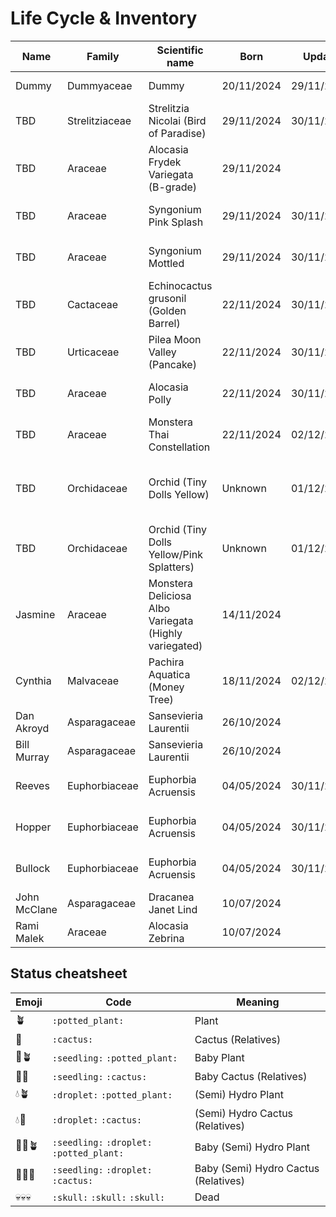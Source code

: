 # Life Cycle & Inventory

| Name | Family | Scientific name | Born | Update | Status | Semihydro conversion | Remarks |
| --- | --- | --- | --- | --- | --- | --- | --- |
| Dummy | Dummyaceae | Dummy | 20/11/2024 | 29/11/2024 | :seedling: | 30/11/2024 | Something special |
| TBD | Strelitziaceae | Strelitzia Nicolai (Bird of Paradise) | 29/11/2024 | 30/11/2024 | 🌱💧🪴 | 30/11/2024 | Put in Flora Base Pro |
| TBD | Araceae | Alocasia Frydek Variegata (B-grade) | 29/11/2024 |  | 🌱🪴 |  |  |
| TBD | Araceae | Syngonium Pink Splash | 29/11/2024 | 30/11/2024 | 🌱💧🪴 | 30/11/2024 | Put in Flora Base Pro |
| TBD | Araceae | Syngonium Mottled | 29/11/2024 | 30/11/2024 | 🌱💧🪴 | 30/11/2024 | Put in Flora Base Pro |
| TBD | Cactaceae | Echinocactus grusonil (Golden Barrel) | 22/11/2024 | 30/11/2024 | 🌱💧🌵 | 30/11/2024 | Put in Flora Base Pro |
| TBD | Urticaceae | Pilea Moon Valley (Pancake) | 22/11/2024 | 30/11/2024 | 🌱💧🪴 | 30/11/2024 | Put in Flora Base Pro |
| TBD | Araceae | Alocasia Polly | 22/11/2024 | 30/11/2024 | 🌱💧🪴 | 30/11/2024 | Put in Flora Base Pro |
| TBD | Araceae | Monstera Thai Constellation |  22/11/2024 | 02/12/2024 | 🌱💧🪴 | 02/12/2024 | Put in PON |
| TBD | Orchidaceae | Orchid (Tiny Dolls Yellow) | Unknown | 01/12/2024 | 💧🪴 | 01/12/2024 | Roots had to be cut due to rot.  Put in Leca |
| TBD | Orchidaceae | Orchid (Tiny Dolls Yellow/Pink Splatters) | Unknown | 01/12/2024 | 💧🪴 | 01/12/2024 | Put in Leca |
| Jasmine | Araceae | Monstera Deliciosa Albo Variegata (Highly variegated) | 14/11/2024 |  | 🪴 |  |  |
| Cynthia | Malvaceae | Pachira Aquatica (Money Tree) | 18/11/2024 | 02/12/2024 | 💧🪴 | 02/12/2024 | Put in PON |
| Dan Akroyd | Asparagaceae | Sansevieria Laurentii | 26/10/2024 |  | 🪴 |  |  |
| Bill Murray | Asparagaceae | Sansevieria Laurentii | 26/10/2024 |  | 🪴 |  |  |
| Reeves | Euphorbiaceae | Euphorbia Acruensis | 04/05/2024 | 30/11/2024 | 🌱💧🌵 | 30/11/2024 | Put in Lechuza PON |
| Hopper | Euphorbiaceae | Euphorbia Acruensis | 04/05/2024 | 30/11/2024 | 🌱💧🌵 | 30/11/2024 | Put in Lechuza PON |
| Bullock | Euphorbiaceae | Euphorbia Acruensis | 04/05/2024 | 30/11/2024 | 💧🌵 | 30/11/2024 | Put in Lechuza PON |
| John McClane | Asparagaceae | Dracanea Janet Lind | 10/07/2024 |  | 🪴 |  |  |
| Rami Malek | Araceae | Alocasia Zebrina | 10/07/2024 |  | 🪴 |  |  |


## Status cheatsheet

| Emoji | Code | Meaning |
| --- | --- | --- |
| 🪴 | `:potted_plant:` | Plant |
| 🌵 | `:cactus:` | Cactus (Relatives) |
| 🌱🪴 | `:seedling:` `:potted_plant:` | Baby Plant |
| 🌱🌵 | `:seedling:` `:cactus:` | Baby Cactus (Relatives) |
| 💧🪴 | `:droplet:` `:potted_plant:` | (Semi) Hydro Plant |
| 💧🌵 | `:droplet:` `:cactus:` | (Semi) Hydro Cactus (Relatives) |
| 🌱💧🪴 | `:seedling:` `:droplet:` `:potted_plant:` | Baby (Semi) Hydro Plant |
| 🌱💧🌵 | `:seedling:` `:droplet:` `:cactus:` | Baby (Semi) Hydro Cactus (Relatives) |
| 💀💀💀 | `:skull:` `:skull:` `:skull:` | Dead |

